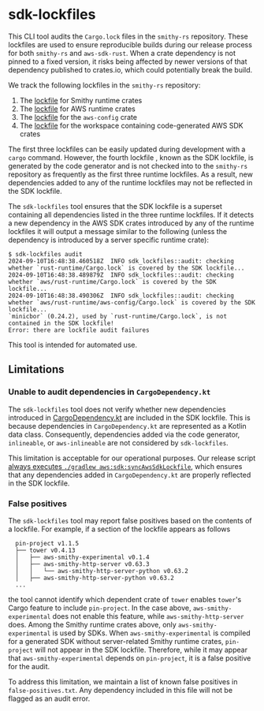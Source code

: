 sdk-lockfiles
=============

This CLI tool audits the `Cargo.lock` files in the `smithy-rs` repository. These lockfiles are used to ensure
reproducible builds during our release process for both `smithy-rs` and `aws-sdk-rust`. When a crate dependency is not
pinned to a fixed version, it risks being affected by newer versions of that dependency published to crates.io, which
could potentially break the build.

We track the following lockfiles in the `smithy-rs` repository:
1. The [lockfile](https://github.com/smithy-lang/smithy-rs/blob/main/rust-runtime/Cargo.lock) for Smithy runtime crates
2. The [lockfile](https://github.com/smithy-lang/smithy-rs/blob/main/aws/rust-runtime/Cargo.lock) for AWS runtime crates
3. The [lockfile](https://github.com/smithy-lang/smithy-rs/blob/main/aws/rust-runtime/aws-config/Cargo.lock) for the `aws-config` crate
4. The [lockfile](https://github.com/smithy-lang/smithy-rs/blob/main/aws/sdk/Cargo.lock) for the workspace containing code-generated AWS SDK crates

The first three lockfiles can be easily updated during development with a `cargo` command. However, the fourth lockfile
, known as the SDK lockfile, is generated by the code generator and is not checked into to the `smithy-rs` repository as
frequently as the first three runtime lockfiles. As a result, new dependencies added to any of the runtime lockfiles may
not be reflected in the SDK lockfile.

The `sdk-lockfiles` tool ensures that the SDK lockfile is a superset containing all dependencies listed in the three
runtime lockfiles. If it detects a new dependency in the AWS SDK crates introduced by any of the runtime lockfiles it
will output a message similar to the following (unless the dependency is introduced by a server specific runtime crate):
```
$ sdk-lockfiles audit
2024-09-10T16:48:38.460518Z  INFO sdk_lockfiles::audit: checking whether `rust-runtime/Cargo.lock` is covered by the SDK lockfile...
2024-09-10T16:48:38.489879Z  INFO sdk_lockfiles::audit: checking whether `aws/rust-runtime/Cargo.lock` is covered by the SDK lockfile...
2024-09-10T16:48:38.490306Z  INFO sdk_lockfiles::audit: checking whether `aws/rust-runtime/aws-config/Cargo.lock` is covered by the SDK lockfile...
`minicbor` (0.24.2), used by `rust-runtime/Cargo.lock`, is not contained in the SDK lockfile!
Error: there are lockfile audit failures
```

This tool is intended for automated use.

## Limitations
### Unable to audit dependencies in `CargoDependency.kt`
The `sdk-lockfiles` tool does not verify whether new dependencies introduced in [CargoDependency.kt](https://github.com/smithy-lang/smithy-rs/blob/main/codegen-core/src/main/kotlin/software/amazon/smithy/rust/codegen/core/rustlang/CargoDependency.kt)
are included in the SDK lockfile. This is because dependencies in `CargoDependency.kt` are represented as a Kotlin data
class. Consequently, dependencies added via the code generator, `inlineable`, or `aws-inlineable` are not considered by
`sdk-lockfiles`.

This limitation is acceptable for our operational purposes. Our release script [always executes
`./gradlew aws:sdk:syncAwsSdkLockfile`](https://github.com/smithy-lang/smithy-rs/blob/b62000e4d733ca06bc98fd9b57c91468718b8f9f/tools/ci-scripts/generate-smithy-rs-release#L36), which ensures that any dependencies added in `CargoDependency.kt` are properly
reflected in the SDK lockfile.

### False positives
The `sdk-lockfiles` tool may report false positives based on the contents of a lockfile. For example, if a section of
the lockfile appears as follows
```
  pin-project v1.1.5
  ├── tower v0.4.13
  │   ├── aws-smithy-experimental v0.1.4
  │   ├── aws-smithy-http-server v0.63.3
  │   │   └── aws-smithy-http-server-python v0.63.2
  │   ├── aws-smithy-http-server-python v0.63.2
  ...
```
the tool cannot identify which dependent crate of `tower` enables `tower`'s Cargo feature to include `pin-project`.
In the case above, `aws-smithy-experimental` does not enable this feature, while `aws-smithy-http-server` does.
Among the Smithy runtime crates above, only `aws-smithy-experimental` is used by SDKs. When `aws-smithy-experimental`
is compiled for a generated SDK without server-related Smithy runtime crates, `pin-project` will not appear in the
SDK lockfile. Therefore, while it may appear that `aws-smithy-experimental` depends on `pin-project`, it is a false
positive for the audit.

To address this limitation, we maintain a list of known false positives in `false-positives.txt`. Any dependency
included in this file will not be flagged as an audit error.
